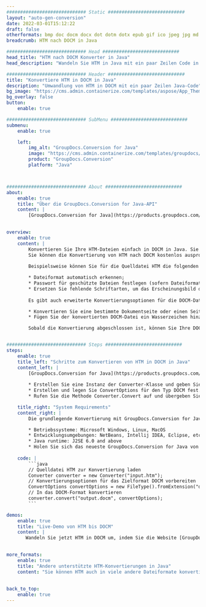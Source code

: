 ```yaml
---
############################# Static ############################
layout: "auto-gen-conversion"
date: 2022-03-01T15:12:22
draft: false
otherformats: bmp doc docm docx dot dotm dotx epub gif ico jpeg jpg md odt ott pdf png psd rtf tex tif tiff txt xps
breadcrumb: HTM nach DOCM in Java

############################# Head ############################
head_title: "HTM nach DOCM Konverter in Java"
head_description: "Wandeln Sie HTM in Java mit ein paar Zeilen Code in DOCM um. Verwenden Sie die GroupDocs Document Conversion API, um über 160 Dateiformate zu konvertieren."

############################# Header ############################
title: "Konvertiere HTM in DOCM in Java"
description: "Umwandlung von HTM in DOCM mit ein paar Zeilen Java-Code"
bg_image: "https://cms.admin.containerize.com/templates/aspose/App_Themes/V3/images/bg/header1.png"
bg_overlay: false
button:
    enable: true

############################# SubMenu ############################
submenu:
    enable: true

    left:
        img_alt: "GroupDocs.Conversion for Java"
        image: "https://cms.admin.containerize.com/templates/groupdocs/images/product-logos/90x90-noborder/groupdocs-conversion-java.png"
        product: "GroupDocs.Conversion"
        platform: "Java"



############################# About ############################
about:
    enable: true
    title: "Über die GroupDocs.Conversion for Java-API"
    content: |
        [GroupDocs.Conversion for Java](https://products.groupdocs.com/conversion/java/) kann verwendet werden, um Microsoft Word, Excel, PowerPoint, PDF, Visio und andere Formate zu konvertieren. GroupDocs.Conversion ist eine eigenständige API, die sich für Backend- und interne Systeme eignet, bei denen eine hohe Leistung erforderlich ist. Es ist unabhängig von Software wie Microsoft oder Open Office.
    

overview:
    enable: true
    content: |
        Konvertieren Sie Ihre HTM-Dateien einfach in DOCM in Java. Sie können nur ein paar Java-Codezeilen auf jeder Plattform Ihrer Wahl verwenden, z. B. Windows, Linux, macOS.
        Sie können die Konvertierung von HTM nach DOCM kostenlos ausprobieren und die Qualität der Konvertierungsergebnisse bewerten. Neben einfachen Dateikonvertierungsszenarien können Sie erweiterte Optionen zum Laden der Quelldatei HTM und zum Speichern des Ausgabeergebnisses DOCM ausprobieren. 
        
        Beispielsweise können Sie für die Quelldatei HTM die folgenden Ladeoptionen verwenden:

        * Dateiformat automatisch erkennen;
        * Passwort für geschützte Dateien festlegen (sofern Dateiformat dies unterstützt);
        * Ersetzen Sie fehlende Schriftarten, um das Erscheinungsbild des Dokuments beizubehalten.
        
        Es gibt auch erweiterte Konvertierungsoptionen für die DOCM-Datei:

        * Konvertieren Sie eine bestimmte Dokumentseite oder einen Seitenbereich;
        * Fügen Sie der konvertierten DOCM-Datei ein Wasserzeichen hinzu und vieles mehr.

        Sobald die Konvertierung abgeschlossen ist, können Sie Ihre DOCM-Datei im lokalen Dateipfad oder auf einem Speicher von Drittanbietern wie FTP, Amazon S3, Google Drive, Dropbox usw. speichern. Bitte beachten Sie, dass Sie HTM in DOCM muss keine zusätzliche Software installiert werden - wie MS Office, Open Office, Adobe Acrobat Reader etc.


############################# Steps ############################
steps:
    enable: true
    title_left: "Schritte zum Konvertieren von HTM in DOCM in Java"
    content_left: |
        [GroupDocs.Conversion for Java](https://products.groupdocs.com/conversion/java/) erleichtert Entwicklern das Konvertieren einer HTM-Datei in DOCM mit wenigen Codezeilen.
        
        * Erstellen Sie eine Instanz der Converter-Klasse und geben Sie die Datei HTM mit dem vollständigen Pfad an
        * Erstellen und legen Sie ConvertOptions für den Typ DOCM fest.
        * Rufen Sie die Methode Converter.Convert auf und übergeben Sie den vollständigen Pfad und das Format (DOCM) als Parameter

    title_right: "System Requirements"
    content_right: |
        Die grundlegende Konvertierung mit GroupDocs.Conversion for Java kann in nur wenigen einfachen Schritten durchgeführt werden. Unsere APIs werden auf allen wichtigen Plattformen und Betriebssystemen unterstützt. Stellen Sie vor dem Ausführen des folgenden Codes sicher, dass die folgenden Voraussetzungen auf Ihrem System installiert sind.

        * Betriebssysteme: Microsoft Windows, Linux, MacOS
        * Entwicklungsumgebungen: NetBeans, Intellij IDEA, Eclipse, etc.
        * Java runtime: J2SE 6.0 and above
        * Holen Sie sich das neueste GroupDocs.Conversion for Java von [Maven](https://repository.groupdocs.com/webapp/#/artifacts/browse/tree/General/repo/com/groupdocs/groupdocs-conversion)
         
    code: |
        ```java    
        // Quelldatei HTM zur Konvertierung laden
        Converter converter = new Converter("input.htm");
        // Konvertierungsoptionen für das Zielformat DOCM vorbereiten
        ConvertOptions convertOptions = new FileType().fromExtension("docm").getConvertOptions();
        // In das DOCM-Format konvertieren
        converter.convert("output.docm", convertOptions);
        ```

demos:
    enable: true
    title: "Live-Demo von HTM bis DOCM"
    content: |
       Wandeln Sie jetzt HTM in DOCM um, indem Sie die Website [GroupDocs.Conversion App](https://products.groupdocs.app/conversion/family) besuchen. Die Online-Demo hat die folgenden Vorteile
          

more_formats:
    enable: true
    title: "Andere unterstützte HTM-Konvertierungen in Java"
    content: "Sie können HTM auch in viele andere Dateiformate konvertieren. Bitte sehen Sie sich die Liste unten an."
       
       
back_to_top:
    enable: true
---
```

